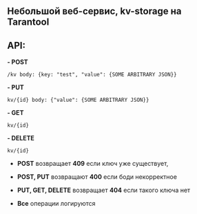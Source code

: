 ## Небольшой веб-сервис, kv-storage на Tarantool

## API:

**- POST**

`/kv body: {key: "test", "value": {SOME ARBITRARY JSON}}`
 
 
**- PUT**
 
 `kv/{id} body: {"value": {SOME ARBITRARY JSON}}`

**- GET**

`kv/{id} `

**- DELETE**

`kv/{id}`

- **POST**  возвращает **409** если ключ уже существует, 

- **POST, PUT** возвращают **400** если боди некорректное

- **PUT, GET, DELETE** возвращает **404** если такого ключа нет

- **Все** операции логируются
